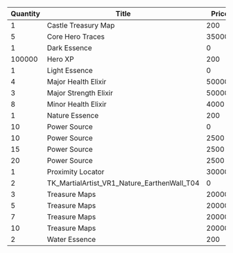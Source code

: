 | Quantity | Title | Price | Currency |  Dev Name |
| -------- | ----- | ----- | -------- |  -------- |
| 1 | Castle Treasury Map | 200 | Gems | Marketplace.L13.Page02.MapsMisc.24 |
| 5 | Core Hero Traces | 35000 | Gold | Marketplace.L06.Page02.Token.11 |
| 1 | Dark Essence | 0 | Gold | Marketplace.L01.Page2.VIP5.FreeBonus.31 |
| 100000 | Hero XP | 200 | Gold | Marketplace.L02.Page02.XP.02 |
| 1 | Light Essence | 0 | Gold | Marketplace.L08.Page02.Free.47 |
| 4 | Major Health Elixir | 50000 | Gold | Marketplace.L09.Page02.MajorElixir.05 |
| 3 | Major Strength Elixir | 50000 | Gold | Marketplace.L14.Page02.ElixirAll.09 |
| 8 | Minor Health Elixir | 4000 | Gold | Marketplace.L04.Page02.MinorElixir.06 |
| 1 | Nature Essence | 200 | Gems | Marketplace.L17.Page02.Shard.14 |
| 10 | Power Source | 0 | Gold | Marketplace.L01.Page02.Free.14 |
| 10 | Power Source | 2500 | Gold | Marketplace.L05.Page02.PowerSource.02 |
| 15 | Power Source | 2500 | Gold | Marketplace.L10.Page02.PowerSource.05 |
| 20 | Power Source | 2500 | Gold | Marketplace.L15.Page02.PowerSource.08 |
| 1 | Proximity Locator | 300000 | Gold | Marketplace.L18.Page02.Hero.05 |
| 2 | TK_MartialArtist_VR1_Nature_EarthenWall_T04 | 0 | Gold | Marketplace.L20.Page02.Free.88 |
| 3 | Treasure Maps | 20000 | Gold | Marketplace.L03.Page02.MapFragments.02 |
| 5 | Treasure Maps | 20000 | Gold | Marketplace.L07.Page02.MapFragments.06 |
| 7 | Treasure Maps | 20000 | Gold | Marketplace.L11.Page02.TreasureMap.02 |
| 10 | Treasure Maps | 20000 | Gold | Marketplace.L16.Page02.TreasureMap.05 |
| 2 | Water Essence | 200 | Gems | Marketplace.L12.Page02.Reagent.20 |
